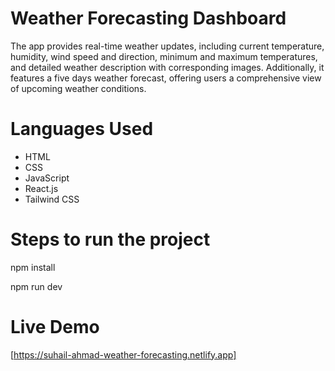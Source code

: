 # Weather Forecasting Dashboard

The app provides real-time weather updates, including current temperature, humidity, wind speed and direction, minimum and maximum temperatures, and detailed weather description with corresponding images. Additionally, it features a five days weather forecast, offering users a comprehensive view of upcoming weather conditions.

# Languages Used

<ul>
  <li>HTML</li>
  <li>CSS</li>
  <li>JavaScript</li>
  <li>React.js</li>
  <li>Tailwind CSS</li>
</ul>

# Steps to run the project

npm install

npm run dev

# Live Demo

[https://suhail-ahmad-weather-forecasting.netlify.app]


